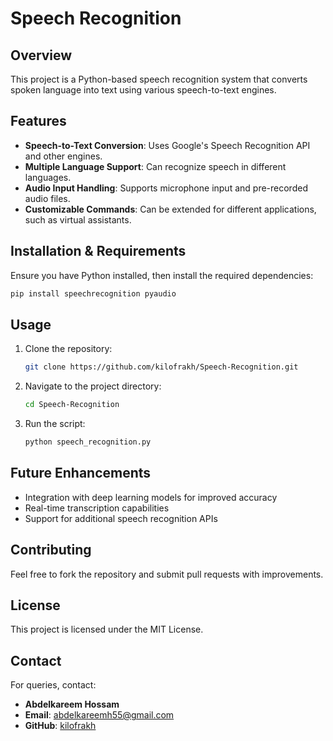 # Speech Recognition

## Overview
This project is a Python-based speech recognition system that converts spoken language into text using various speech-to-text engines.

## Features
- **Speech-to-Text Conversion**: Uses Google's Speech Recognition API and other engines.
- **Multiple Language Support**: Can recognize speech in different languages.
- **Audio Input Handling**: Supports microphone input and pre-recorded audio files.
- **Customizable Commands**: Can be extended for different applications, such as virtual assistants.

## Installation & Requirements
Ensure you have Python installed, then install the required dependencies:
```bash
pip install speechrecognition pyaudio
```

## Usage
1. Clone the repository:
   ```bash
   git clone https://github.com/kilofrakh/Speech-Recognition.git
   ```
2. Navigate to the project directory:
   ```bash
   cd Speech-Recognition
   ```
3. Run the script:
   ```bash
   python speech_recognition.py
   ```

## Future Enhancements
- Integration with deep learning models for improved accuracy
- Real-time transcription capabilities
- Support for additional speech recognition APIs

## Contributing
Feel free to fork the repository and submit pull requests with improvements.

## License
This project is licensed under the MIT License.

## Contact
For queries, contact:
- **Abdelkareem Hossam**  
- **Email**: abdelkareemh55@gmail.com  
- **GitHub**: [kilofrakh](https://github.com/kilofrakh)

